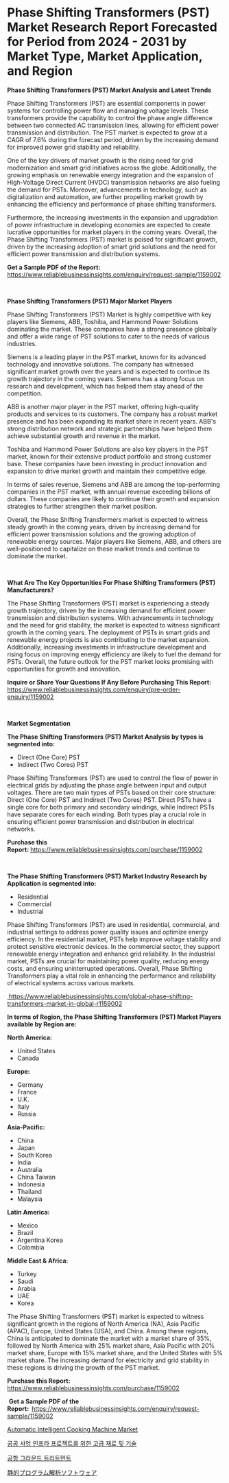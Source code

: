 <p><h1>Phase Shifting Transformers (PST) Market Research Report Forecasted for Period from 2024 -  2031 by Market Type, Market Application, and Region</h1></p><p><strong>Phase Shifting Transformers (PST) Market Analysis and Latest Trends</strong></p>
<p><p>Phase Shifting Transformers (PST) are essential components in power systems for controlling power flow and managing voltage levels. These transformers provide the capability to control the phase angle difference between two connected AC transmission lines, allowing for efficient power transmission and distribution. The PST market is expected to grow at a CAGR of 7.6% during the forecast period, driven by the increasing demand for improved power grid stability and reliability.</p><p>One of the key drivers of market growth is the rising need for grid modernization and smart grid initiatives across the globe. Additionally, the growing emphasis on renewable energy integration and the expansion of High-Voltage Direct Current (HVDC) transmission networks are also fueling the demand for PSTs. Moreover, advancements in technology, such as digitalization and automation, are further propelling market growth by enhancing the efficiency and performance of phase shifting transformers.</p><p>Furthermore, the increasing investments in the expansion and upgradation of power infrastructure in developing economies are expected to create lucrative opportunities for market players in the coming years. Overall, the Phase Shifting Transformers (PST) market is poised for significant growth, driven by the increasing adoption of smart grid solutions and the need for efficient power transmission and distribution systems.</p></p>
<p><strong>Get a Sample PDF of the Report:&nbsp;</strong> <a href="https://www.reliablebusinessinsights.com/enquiry/request-sample/1159002">https://www.reliablebusinessinsights.com/enquiry/request-sample/1159002</a></p>
<p>&nbsp;</p>
<p><strong>Phase Shifting Transformers (PST) Major Market Players</strong></p>
<p><p>Phase Shifting Transformers (PST) Market is highly competitive with key players like Siemens, ABB, Toshiba, and Hammond Power Solutions dominating the market. These companies have a strong presence globally and offer a wide range of PST solutions to cater to the needs of various industries.</p><p>Siemens is a leading player in the PST market, known for its advanced technology and innovative solutions. The company has witnessed significant market growth over the years and is expected to continue its growth trajectory in the coming years. Siemens has a strong focus on research and development, which has helped them stay ahead of the competition.</p><p>ABB is another major player in the PST market, offering high-quality products and services to its customers. The company has a robust market presence and has been expanding its market share in recent years. ABB's strong distribution network and strategic partnerships have helped them achieve substantial growth and revenue in the market.</p><p>Toshiba and Hammond Power Solutions are also key players in the PST market, known for their extensive product portfolio and strong customer base. These companies have been investing in product innovation and expansion to drive market growth and maintain their competitive edge.</p><p>In terms of sales revenue, Siemens and ABB are among the top-performing companies in the PST market, with annual revenue exceeding billions of dollars. These companies are likely to continue their growth and expansion strategies to further strengthen their market position.</p><p>Overall, the Phase Shifting Transformers market is expected to witness steady growth in the coming years, driven by increasing demand for efficient power transmission solutions and the growing adoption of renewable energy sources. Major players like Siemens, ABB, and others are well-positioned to capitalize on these market trends and continue to dominate the market.</p></p>
<p>&nbsp;</p>
<p><strong>What Are The Key Opportunities For Phase Shifting Transformers (PST) Manufacturers?</strong></p>
<p><p>The Phase Shifting Transformers (PST) market is experiencing a steady growth trajectory, driven by the increasing demand for efficient power transmission and distribution systems. With advancements in technology and the need for grid stability, the market is expected to witness significant growth in the coming years. The deployment of PSTs in smart grids and renewable energy projects is also contributing to the market expansion. Additionally, increasing investments in infrastructure development and rising focus on improving energy efficiency are likely to fuel the demand for PSTs. Overall, the future outlook for the PST market looks promising with opportunities for growth and innovation.</p></p>
<p><strong>Inquire or Share Your Questions If Any Before Purchasing This Report:</strong> <a href="https://www.reliablebusinessinsights.com/enquiry/pre-order-enquiry/1159002">https://www.reliablebusinessinsights.com/enquiry/pre-order-enquiry/1159002</a></p>
<p>&nbsp;</p>
<p><strong>Market Segmentation</strong></p>
<p><strong>The Phase Shifting Transformers (PST) Market Analysis by types is segmented into:</strong></p>
<p><ul><li>Direct (One Core) PST</li><li>Indirect (Two Cores) PST</li></ul></p>
<p><p>Phase Shifting Transformers (PST) are used to control the flow of power in electrical grids by adjusting the phase angle between input and output voltages. There are two main types of PSTs based on their core structure: Direct (One Core) PST and Indirect (Two Cores) PST. Direct PSTs have a single core for both primary and secondary windings, while Indirect PSTs have separate cores for each winding. Both types play a crucial role in ensuring efficient power transmission and distribution in electrical networks.</p></p>
<p><strong>Purchase this Report:&nbsp;</strong><a href="https://www.reliablebusinessinsights.com/purchase/1159002">https://www.reliablebusinessinsights.com/purchase/1159002</a></p>
<p>&nbsp;</p>
<p><strong>The Phase Shifting Transformers (PST) Market Industry Research by Application is segmented into:</strong></p>
<p><ul><li>Residential</li><li>Commercial</li><li>Industrial</li></ul></p>
<p><p>Phase Shifting Transformers (PST) are used in residential, commercial, and industrial settings to address power quality issues and optimize energy efficiency. In the residential market, PSTs help improve voltage stability and protect sensitive electronic devices. In the commercial sector, they support renewable energy integration and enhance grid reliability. In the industrial market, PSTs are crucial for maintaining power quality, reducing energy costs, and ensuring uninterrupted operations. Overall, Phase Shifting Transformers play a vital role in enhancing the performance and reliability of electrical systems across various markets.</p></p>
<p><a href="https://www.reliablebusinessinsights.com/global-phase-shifting-transformers-market-in-global-r1159002">&nbsp;https://www.reliablebusinessinsights.com/global-phase-shifting-transformers-market-in-global-r1159002</a></p>
<p><strong>In terms of Region, the Phase Shifting Transformers (PST) Market Players available by Region are:</strong></p>
<p>
    <p> <strong> North America: </strong>
        <ul>
            <li>United States</li>
            <li>Canada</li>
        </ul>
        </p> 
    <p> <strong> Europe: </strong>
        <ul>
            <li>Germany</li>
            <li>France</li>
            <li>U.K.</li>
            <li>Italy</li>
            <li>Russia</li>
        </ul>
        </p> 
    <p> <strong> Asia-Pacific: </strong>
        <ul>
            <li>China</li>
            <li>Japan</li>
            <li>South Korea</li>
            <li>India</li>
            <li>Australia</li>
            <li>China Taiwan</li>
            <li>Indonesia</li>
            <li>Thailand</li>
            <li>Malaysia</li>
        </ul>
        </p> 
    <p> <strong> Latin America: </strong>
        <ul>
            <li>Mexico</li>
            <li>Brazil</li>
            <li>Argentina Korea</li>
            <li>Colombia</li>
        </ul>
        </p> 
    <p> <strong> Middle East & Africa: </strong>
        <ul>
            <li>Turkey</li>
            <li>Saudi</li>
            <li>Arabia</li>
            <li>UAE</li>
            <li>Korea</li>
        </ul>
    </p>
    </p>
<p><p>The Phase Shifting Transformers (PST) market is expected to witness significant growth in the regions of North America (NA), Asia Pacific (APAC), Europe, United States (USA), and China. Among these regions, China is anticipated to dominate the market with a market share of 35%, followed by North America with 25% market share, Asia Pacific with 20% market share, Europe with 15% market share, and the United States with 5% market share. The increasing demand for electricity and grid stability in these regions is driving the growth of the PST market.</p></p>
<p><strong>Purchase this Report: </strong><a href="https://www.reliablebusinessinsights.com/purchase/1159002">https://www.reliablebusinessinsights.com/purchase/1159002</a></p>
<p>&nbsp;<strong>Get a Sample PDF of the Report:&nbsp;&nbsp;</strong><a href="https://www.reliablebusinessinsights.com/enquiry/request-sample/1159002">https://www.reliablebusinessinsights.com/enquiry/request-sample/1159002</a></p>
<p><strong></strong></p>
<p><p><a href="https://issuu.com/reportprime-2/docs/automatic-intelligent-cooking-machine-market-size-">Automatic Intelligent Cooking Machine Market</a></p><p><a href="https://medium.com/@margrethowe2016/%EA%B3%B5%EA%B3%B5-%EC%82%AC%EC%97%85-%EC%9D%B8%ED%94%84%EB%9D%BC-%ED%94%84%EB%A1%9C%EC%A0%9D%ED%8A%B8-%EC%8B%9C%EC%9E%A5%EC%9D%84-%EC%9C%84%ED%95%9C-%EA%B3%A0%EA%B8%89-%EC%86%8C%EC%9E%AC-%EB%B0%8F-%EA%B8%B0%EC%88%A0-%EC%8B%9C%EC%9E%A5-%EC%A0%90%EC%9C%A0%EC%9C%A8-%EC%8B%9C%EC%9E%A5-%EB%8F%99%ED%96%A5-%EB%B0%8F-%EB%AF%B8%EB%9E%98-%EC%84%B1%EC%9E%A5-%ED%83%90%EA%B5%AC-dba4cc3809cd">공공 사업 인프라 프로젝트를 위한 고급 재료 및 기술</a></p><p><a href="https://medium.com/@fosterfahey1971/%EA%B3%B5%ED%95%AD-%EC%A7%80%EB%A9%B4-%EC%B2%98%EB%A6%AC-%EC%8B%9C%EC%9E%A5-%EC%8B%9C%EC%9E%A5-cagr-%EC%8B%9C%EC%9E%A5-%EB%8F%99%ED%96%A5-%EB%B0%8F-%EC%84%B1%EC%9E%A5-%EC%A0%84%EB%9E%B5%EC%97%90-%EB%8C%80%ED%95%9C-%ED%86%B5%EC%B0%B0%EB%A0%A5-5d86215e6fcd">공항 그라운드 트리트먼트</a></p><p><a href="https://medium.com/@eugenethompson65/%E6%AC%A1%E3%81%AE%E6%96%87%E7%AB%A0%E3%82%92%E6%97%A5%E6%9C%AC%E8%AA%9E%E3%81%AB%E7%BF%BB%E8%A8%B3%E3%81%99%E3%82%8B%E3%81%A8-%E9%9D%99%E7%9A%84%E3%83%97%E3%83%AD%E3%82%B0%E3%83%A9%E3%83%A0%E8%A7%A3%E6%9E%90%E3%82%BD%E3%83%95%E3%83%88%E3%82%A6%E3%82%A7%E3%82%A2%E5%B8%82%E5%A0%B4%E3%81%AE%E3%82%B7%E3%82%A7%E3%82%A2%E3%81%AE%E9%80%B2%E5%8C%96%E3%81%A8%E5%B8%82%E5%A0%B4%E3%81%AE%E6%88%90%E9%95%B7%E3%83%88%E3%83%AC%E3%83%B3%E3%83%892024%E5%B9%B4%E3%81%8B%E3%82%892031%E5%B9%B4%E3%81%BE%E3%81%A7-%E3%81%AB%E3%81%AA%E3%82%8A%E3%81%BE%E3%81%99-a9c31e4fb2a0">静的プログラム解析ソフトウェア</a></p></p>